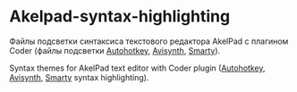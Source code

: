 Akelpad-syntax-highlighting
===========================

Файлы подсветки синтаксиса текстового редактора AkelPad с плагином Coder (файлы подсветки [Autohotkey](ahk.coder), [Avisynth](avs.coder), [Smarty](smarty.coder)).



Syntax themes for AkelPad text editor with Coder plugin ([Autohotkey](ahk.coder), [Avisynth](avs.coder), [Smarty](smarty.coder) syntax highlighting).
